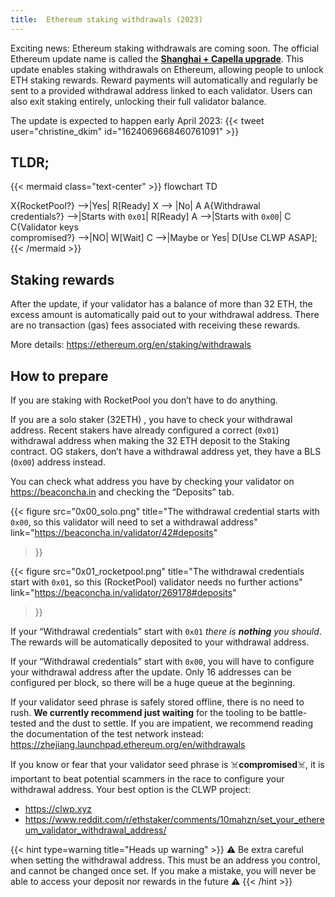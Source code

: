 ```yaml
---
title:  Ethereum staking withdrawals (2023)
---
```


Exciting news: Ethereum staking withdrawals are coming soon. The official Ethereum update name is called the [**Shanghai + Capella upgrade**](https://ethereum.org/en/staking/withdrawals/). This update enables staking withdrawals on Ethereum, allowing people to unlock ETH staking rewards. Reward payments will automatically and regularly be sent to a provided withdrawal address linked to each validator. Users can also exit staking entirely, unlocking their full validator balance.

The update is expected to happen early April 2023:
{{< tweet user="christine_dkim" id="1624069668460761091" >}}


## TLDR;

{{< mermaid class="text-center" >}}
flowchart TD

X{RocketPool?} -->|Yes| R[Ready]
X --> |No| A
A{Withdrawal <br/>credentials?} -->|Starts with `0x01`| R[Ready]
A -->|Starts with `0x00`| C
C{Validator keys <br/> compromised?} -->|NO| W[Wait]
C -->|Maybe or Yes| D[Use CLWP ASAP];
{{< /mermaid >}}

## Staking rewards

After the update, if your validator has a balance of more than 32 ETH, the excess amount is automatically paid out to your withdrawal address. There are no transaction (gas) fees associated with receiving these rewards.

More details: <https://ethereum.org/en/staking/withdrawals>

## How to prepare

If you are staking with RocketPool you don’t have to do anything.

If you are a solo staker (32ETH) , you have to check your withdrawal address. Recent stakers have already configured a correct (`0x01`) withdrawal address when making the 32 ETH deposit to the Staking contract. OG stakers, don’t have a withdrawal address yet, they have a BLS (`0x00`) address instead.

You can check what address you have by checking your validator on https://beaconcha.in and checking the “Deposits” tab. 

 {{< 
    figure src="0x00_solo.png"
    title="The withdrawal credential starts with `0x00`, so this validator will need to set a withdrawal address"
    link="https://beaconcha.in/validator/42#deposits"
 >}}

 {{< 
 figure src="0x01_rocketpool.png" 
  title="The withdrawal credentials start with `0x01`, so this (RocketPool) validator needs no further actions"
    link="https://beaconcha.in/validator/269178#deposits"
 >}}


If your “Withdrawal credentials” start with `0x01` *there is **nothing** you should*. The rewards will be automatically deposited to your withdrawal address.

If your “Withdrawal credentials” start with `0x00`, you will have to configure your withdrawal address after the update. Only 16 addresses can be configured per block, so there will be a huge queue at the beginning.

If your validator seed phrase is safely stored offline, there is no need to rush. **We currently recommend just waiting** for the tooling to be battle-tested and the dust to settle. If you are impatient, we recommend reading the documentation of the test network instead: https://zhejiang.launchpad.ethereum.org/en/withdrawals

If you know or fear that your validator seed phrase is ☠️**compromised**☠️, it is important to beat potential scammers in the race to configure your withdrawal address. Your best option is the CLWP project:
* https://clwp.xyz
* <https://www.reddit.com/r/ethstaker/comments/10mahzn/set_your_ethereum_validator_withdrawal_address/>


{{< hint type=warning title="Heads up warning" >}}
⚠️ Be extra careful when setting the withdrawal address. This must be an address you control, and cannot be changed once set. If you make a mistake, you will never be able to access your deposit nor rewards in the future ⚠️
{{< /hint >}}
